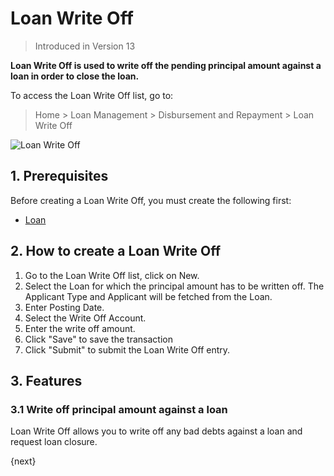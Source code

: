 <!-- add-breadcrumbs -->
# Loan Write Off
> Introduced in Version 13

**Loan Write Off is used to write off the pending principal amount against a loan in order to close the loan.**

To access the Loan Write Off list, go to:
> Home > Loan Management > Disbursement and Repayment > Loan Write Off

<img class="screenshot" alt="Loan Write Off" src="{{docs_base_url}}/assets/img/loan-management/loan-write-off.png">

## 1. Prerequisites
Before creating a Loan Write Off, you must create the following first:

* [Loan](/docs/v12/user/manual/en/loan-management/loan)


## 2. How to create a Loan Write Off
1. Go to the Loan Write Off list, click on New.
2. Select the Loan for which the principal amount has to be written off. The Applicant Type and Applicant will be fetched from the Loan.
3. Enter Posting Date.
4. Select the Write Off Account.
5. Enter the write off amount.
6. Click "Save" to save the transaction
8. Click "Submit" to submit the Loan Write Off entry.

## 3. Features

### 3.1 Write off principal amount against a loan
Loan Write Off allows you to write off any bad debts against a loan and request loan closure.


{next}





